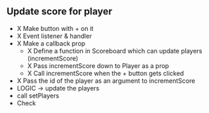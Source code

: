 ## Update score for player

- X Make button with + on it
- X Event listener & handler
- X Make a callback prop
  - X Define a function in Scoreboard which can update players (incrementScore)
  - X Pass incrementScore down to Player as a prop
  - X Call incrementScore when the + button gets clicked
- X Pass the id of the player as an argument to incrementScore
- LOGIC -> update the players
- call setPlayers
- Check
